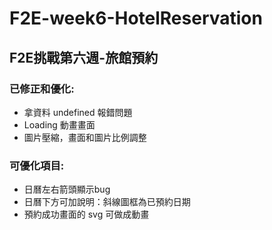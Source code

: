 # F2E-week6-HotelReservation
## F2E挑戰第六週-旅館預約
### 已修正和優化:
* 拿資料 undefined 報錯問題
* Loading 動畫畫面
* 圖片壓縮，畫面和圖片比例調整
### 可優化項目:
* 日曆左右箭頭顯示bug<br>
* 日曆下方可加說明：斜線圖框為已預約日期<br>
* 預約成功畫面的 svg 可做成動畫<br>
